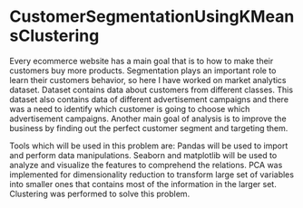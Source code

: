 # CustomerSegmentationUsingKMeansClustering

Every ecommerce website has a main goal that is to how to make their customers buy more products. 
Segmentation plays an important role to learn their customers behavior, so here I have worked on market analytics dataset. 
Dataset contains data about customers from different classes. 
This dataset also contains data of different advertisement campaigns and there was a need to identify which customer is going to choose which advertisement campaigns. 
Another main goal of analysis is to improve the business by finding out the perfect customer segment and targeting them. 

Tools which will be used in this problem are:
Pandas will be used to import and perform data manipulations. Seaborn and matplotlib will be used to analyze and visualize the features to comprehend the relations. PCA was implemented for dimensionality reduction to transform large set of variables into smaller ones that contains most of the information in the larger set. Clustering was performed to solve this problem.

